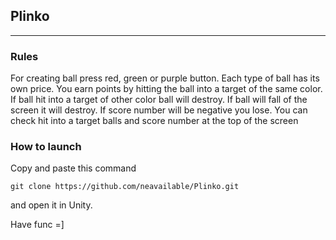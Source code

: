 ## Plinko
____
 
### Rules

For creating ball press red, green or purple button. Each type of ball has its own price. You earn points by hitting the ball into a target of the same color. If ball hit into a target of other color ball will destroy. If ball will fall of the screen it will destroy. If score number will be negative you lose. You can check hit into a target balls and score number at the top of the screen

### How to launch

Copy and paste this command

```
git clone https://github.com/neavailable/Plinko.git
```

and open it in Unity.

Have func =]
